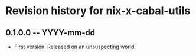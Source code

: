 # Revision history for nix-x-cabal-utils

## 0.1.0.0 -- YYYY-mm-dd

* First version. Released on an unsuspecting world.
